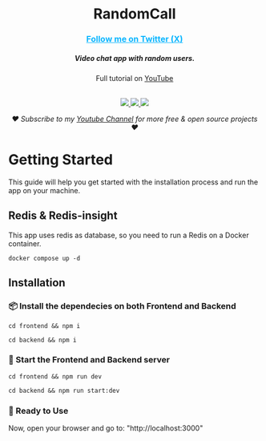 <div align="center">
  <h1>RandomCall</h1>
  <h3><a style="color:#08b5ff" href="https://x.com/souhail_dev">Follow me on Twitter (X)</a></h3>
  <h5>
    Video chat app with random users.
  </h5>
  Full tutorial on <a href="https://youtu.be/FamZMfLIYag">YouTube</a>
  <br/>
  <br/>
  <p>   
    <a href="https://github.com/benlhachemi/randomcall/issues">
      <img src="https://img.shields.io/github/issues/benlhachemi/randomcall"/>
    </a>
    <a href="ttps://github.com/wisehackermonkey/benlhachemi/randomcall">
      <img src="https://img.shields.io/github/stars/benlhachemi/randomcall"/>
    </a>
    <a href="https://github.com/benlhachemi/randomcall/blob/master/LICENSE">
      <img src="https://img.shields.io/github/license/benlhachemi/randomcall"/>
    </a>
    
  </p>
  <p>
    <em>♥️ Subscribe to my <a href="https://www.youtube.com/@souhailDevv">Youtube Channel</a> for more free & open source projects ♥️</em>
  </p>
</div>

# Getting Started

This guide will help you get started with the installation process and run the app on your machine.


## Redis & Redis-insight
This app uses redis as database, so you need to run a Redis on a Docker container.

```shell
docker compose up -d
```


## Installation

### 📦 Install the dependecies on both Frontend and Backend

```shell
cd frontend && npm i
```

```shell
cd backend && npm i
```

### 🔌 Start the Frontend and Backend server
```shell
cd frontend && npm run dev
```

```shell
cd backend && npm run start:dev
```

### 🎉 Ready to Use

Now, open your browser and go to: "http://localhost:3000"

